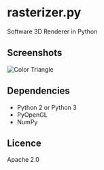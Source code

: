 # rasterizer.py
Software 3D Renderer in Python

## Screenshots
![Color Triangle](https://raw.githubusercontent.com/guaxiao/rasterizer.py/master/screenshots/color_triangle.png)

## Dependencies
- Python 2 or Python 3
- PyOpenGL
- NumPy

## Licence
Apache 2.0
